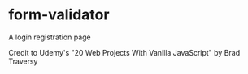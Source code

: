 # form-validator
A login registration page

Credit to Udemy's "20 Web Projects With Vanilla JavaScript" by Brad Traversy
